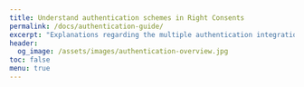 ```yaml
---
title: Understand authentication schemes in Right Consents
permalink: /docs/authentication-guide/
excerpt: "Explanations regarding the multiple authentication integration scenario for Right Consents"
header:
  og_image: /assets/images/authentication-overview.jpg
toc: false
menu: true
---
```

